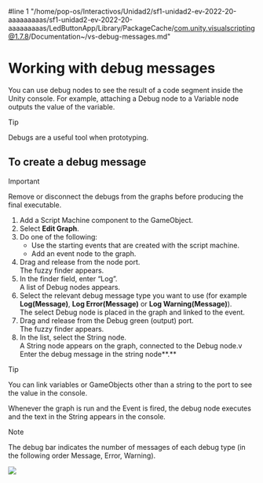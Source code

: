 #line 1 "/home/pop-os/Interactivos/Unidad2/sf1-unidad2-ev-2022-20-aaaaaaaaas/sf1-unidad2-ev-2022-20-aaaaaaaaas/LedButtonApp/Library/PackageCache/com.unity.visualscripting@1.7.8/Documentation~/vs-debug-messages.md"


# Working with debug messages

You can use debug nodes to see the result of a code segment inside the Unity console. For example, attaching a Debug node to a Variable node outputs the value of the variable.

> [!TIP]
> Debugs are a useful tool when prototyping.

## To create a debug message 

> [!IMPORTANT]
> Remove or disconnect the debugs from the graphs before producing the final executable.

1. Add a Script Machine component to the GameObject. 
2. Select **Edit Graph**.
3. Do one of the following:
   - Use the starting events that are created with the script machine.
   - Add an event node to the graph.
4. Drag and release from the node port.</br>
   The fuzzy finder appears. 
5. In the finder field, enter “Log”.</br>
   A list of Debug nodes appears.
6. Select the relevant debug message type you want to use (for example **Log(Message)**, **Log Error(Message)** or **Log Warning(Message)**).</br>
   The select Debug node is placed in the graph and linked to the event.
7. Drag and release from the Debug green (output) port.</br>
   The fuzzy finder appears.
8. In the list, select the String node.</br>
   A String node appears on the graph, connected to the Debug node.v
   Enter the debug message in the string node**.**

> [!TIP]
> You can link variables or GameObjects other than a string to the port to see the value in the console.

Whenever the graph is run and the Event is fired, the debug node executes and the text in the String appears in the console.

> [!NOTE]
> The debug bar indicates the number of messages of each debug type (in the following order Message, Error, Warning).

![](images/vs-unity-console-w-warnings.png)


